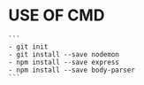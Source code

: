 # USE OF CMD

    ```
    - git init
    - git install --save nodemon
    - npm install --save express 
    - npm install --save body-parser
    ```